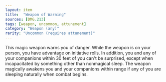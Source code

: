 ```yaml
---
layout: item
title:  "Weapon of Warning"
sources: [DMG.213]
tags: [weapon, uncommon, attunement]
category: "Weapon (any)"
rarity: "Uncommon (requires attunement)"
---
```


This magic weapon warns you of danger. While the weapon is on your person, you have advantage on initiative rolls. In addition, you and any of your companions within 30 feet of you can't be surprised, except when incapacitated by something other than nonmagical sleep. The weapon magically awakens you and your companions within range if any of you are sleeping naturally when combat begins.